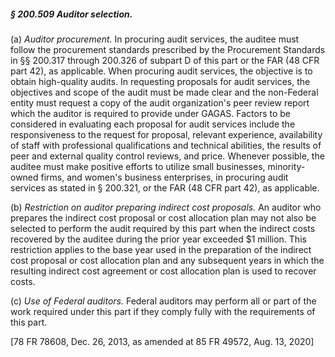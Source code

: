 ##### § 200.509 Auditor selection. #####

(a) *Auditor procurement.* In procuring audit services, the auditee must follow the procurement standards prescribed by the Procurement Standards in §§ 200.317 through 200.326 of subpart D of this part or the FAR (48 CFR part 42), as applicable. When procuring audit services, the objective is to obtain high-quality audits. In requesting proposals for audit services, the objectives and scope of the audit must be made clear and the non-Federal entity must request a copy of the audit organization's peer review report which the auditor is required to provide under GAGAS. Factors to be considered in evaluating each proposal for audit services include the responsiveness to the request for proposal, relevant experience, availability of staff with professional qualifications and technical abilities, the results of peer and external quality control reviews, and price. Whenever possible, the auditee must make positive efforts to utilize small businesses, minority-owned firms, and women's business enterprises, in procuring audit services as stated in § 200.321, or the FAR (48 CFR part 42), as applicable.

(b) *Restriction on auditor preparing indirect cost proposals.* An auditor who prepares the indirect cost proposal or cost allocation plan may not also be selected to perform the audit required by this part when the indirect costs recovered by the auditee during the prior year exceeded $1 million. This restriction applies to the base year used in the preparation of the indirect cost proposal or cost allocation plan and any subsequent years in which the resulting indirect cost agreement or cost allocation plan is used to recover costs.

(c) *Use of Federal auditors.* Federal auditors may perform all or part of the work required under this part if they comply fully with the requirements of this part.

[78 FR 78608, Dec. 26, 2013, as amended at 85 FR 49572, Aug. 13, 2020]